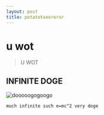 ```yaml
---
layout: post
title: potatotoeoreror
---
```


# u wot

> U WOT

## INFINITE DOGE

![dooooogogoogo](https://media.giphy.com/media/aFTt8wvDtqKCQ/giphy.gif)

`much infinite such e=mc^2 very doge`
